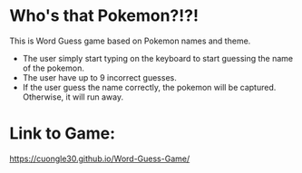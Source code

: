 # Who's that Pokemon?!?!
This is Word Guess game based on Pokemon names and theme. 
 * The user simply start typing on the keyboard to start guessing the name of the pokemon.
 * The user have up to 9 incorrect guesses.
 * If the user guess the name correctly, the pokemon will be captured. Otherwise, it will run away. 

# Link to Game:
https://cuongle30.github.io/Word-Guess-Game/
